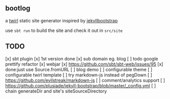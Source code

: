 ## bootlog

a [twirl](https://github.com/playframework/twirl) static site generator inspired by [jekyllbootstrap](http://jekyllbootstrap.com/)

use `sbt run` to build the site and check it out in `src/site`

## TODO

[x] sbt plugin
  [x] 1st version done
[x] sub domain eg. blog
[ ] todo google prettify refactor
[x] webjar
  [x] https://github.com/sbt/sbt-web/issues/95
  [x] done:just use Source.fromURL
[ ] blog demo
[ ] configurable theme
  [ ] configurable twirl template
[ ] try markdown-js instead of pegDown
  [ ] https://github.com/evilstreak/markdown-js
[ ] comment/analytics support
  [ ] https://github.com/plusjade/jekyll-bootstrap/blob/master/_config.yml
[ ] chain generateDir and site's siteSourceDirectory

